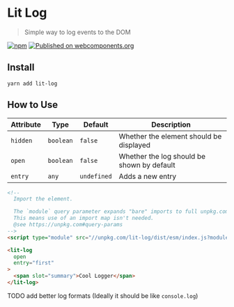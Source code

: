 # Lit Log

> Simple way to log events to the DOM

[![npm](https://img.shields.io/npm/v/lit-log.svg)](https://www.npmjs.com/package/lit-log)
[![Published on webcomponents.org](https://img.shields.io/badge/webcomponents.org-published-blue.svg)](https://www.webcomponents.org/element/lit-log)

## Install

`yarn add lit-log`

## How to Use

| Attribute | Type | Default | Description |
| --------- | ---- | ------- | ----------- |
| `hidden` | `boolean` | `false` | Whether the element should be displayed |
| `open` | `boolean` | `false` | Whether the log should be shown by default |
| `entry` | `any` | `undefined` | Adds a new entry |

<!--
Inline demo for webcomponents.org
```
<custom-element-demo>
  <template>
    <next-code-block></next-code-block>
  </template>
</custom-element-demo>
```
-->
```html
<!-- 
  Import the element.

  The `module` query parameter expands "bare" imports to full unpkg.com urls.
  This means use of an import map isn't needed.
  @see https://unpkg.com#query-params
-->
<script type="module" src="//unpkg.com/lit-log/dist/esm/index.js?module"></script>

<lit-log
  open
  entry="first"
>
  <span slot="summary">Cool Logger</span>
</lit-log>
```

TODO add better log formats (Ideally it should be like `console.log`)
